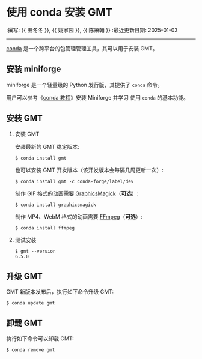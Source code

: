 # 使用 conda 安装 GMT

:撰写: {{ 田冬冬 }}, {{ 姚家园 }}, {{ 陈箫翰 }}
:最近更新日期: 2025-01-03

---

[conda](https://docs.conda.io/en/latest/) 是一个跨平台的包管理管理工具，其可以用于安装 GMT。

## 安装 miniforge

miniforge 是一个轻量级的 Python 发行版，其提供了 `conda` 命令。

用户可以参考《[conda 教程](https://seismo-learn.org/software/conda/)》安装 Miniforge 并学习
使用 `conda` 的基本功能。

## 安装 GMT

1. 安装 GMT

   安装最新的 GMT 稳定版本:

   ```
   $ conda install gmt
   ```

   也可以安装 GMT 开发版本（该开发版本会每隔几周更新一次）:

   ```
   $ conda install gmt -c conda-forge/label/dev
   ```

   制作 GIF 格式的动画需要 [GraphicsMagick](http://www.graphicsmagick.org/)（**可选**）:

   ```
   $ conda install graphicsmagick
   ```

   制作 MP4、WebM 格式的动画需要 [FFmpeg](https://ffmpeg.org/)（**可选**）:

   ```
   $ conda install ffmpeg
   ```

2. 测试安装

   ```
   $ gmt --version
   6.5.0
   ```

## 升级 GMT

GMT 新版本发布后，执行如下命令升级 GMT:

```
$ conda update gmt
```

## 卸载 GMT

执行如下命令可以卸载 GMT:

```
$ conda remove gmt
```
